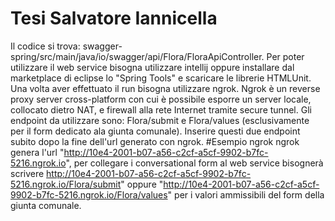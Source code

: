# Tesi Salvatore Iannicella
Il codice si trova: swagger-spring/src/main/java/io/swagger/api/Flora/FloraApiController. Per poter utilizzare il web service bisogna utilizzare intellij oppure installare dal marketplace di eclipse lo "Spring Tools" e scaricare le librerie HTMLUnit. Una volta aver effettuato il run bisogna utilizzare ngrok. Ngrok è un reverse proxy server cross-platform con cui è possibile esporre un server locale, collocato dietro NAT, e firewall alla rete Internet tramite secure tunnel. Gli endpoint da utilizzare sono: Flora/submit e Flora/values (esclusivamente per il form dedicato ala giunta comunale). Inserire questi due endpoint subito dopo la fine dell'url generato con ngrok.
#Esempio ngrok
ngrok genera l'url "http://10e4-2001-b07-a56-c2cf-a5cf-9902-b7fc-5216.ngrok.io", per collegare i conversational form al web service bisognerà scrivere http://10e4-2001-b07-a56-c2cf-a5cf-9902-b7fc-5216.ngrok.io/Flora/submit" oppure "http://10e4-2001-b07-a56-c2cf-a5cf-9902-b7fc-5216.ngrok.io/Flora/values" per i valori ammissibili del form della giunta comunale.
